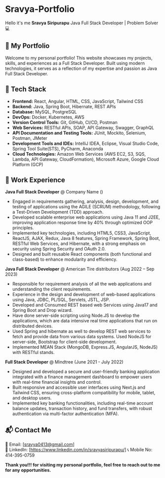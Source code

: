 # Sravya-Portfolio
Hello it's me **Sravya Siripurapu** Java Full Stack Developer | Problem Solver 💻
## 🌟 My Portfolio
Welcome to my personal portfolio! This website showcases my projects, skills, and experiences as a Full Stack Developer. Built using modern technologies, it serves as a reflection of my expertise and passion as Java Full Stack Developer.
## 🚀 Tech Stack

- **Frontend:** React, Angular, HTML, CSS, JavaScript, Tailwind CSS  
- **Backend:** Java, Spring Boot, Hibernate, REST APIs  
- **Database:** MySQL, PostgreSQL  
- **DevOps:** Docker, Kubernetes, AWS  
- **Version Control Tools:** Git, GitHub, CI/CD, Postman  
- **Web Services:** RESTful APIs, SOAP, API Gateway, Swagger, GraphQL
- **API Documentation and Testing Tools:** JUnit, Mockito, Selenium, Postman, JMeter
- **Development Tools and IDEs:** IntelliJ IDEA, Eclipse, Visual Studio Code, Spring Tool Suite(STS), PyCharm, Anaconda
- **Cloud Technologies:** Amazon Web Services (AWS EC2, S3, SQS, Lambda, API Gateway, CloudFormation), Microsoft Azure, Google Cloud Platform (GCP)

## 💼 Work Experience

**Java Full Stack Developer** @ Company Name ()
- Engaged in requirements gathering, analysis, design, development, and testing of applications using the AGILE (SCRUM) methodology, following a Test-Driven Development (TDD) approach.
- Developed scalable enterprise web applications using Java 11 and J2EE, improving application response time by 40% through optimized OOP principles.
- Implemented key technologies, including HTML5, CSS3, JavaScript, ReactJS, AJAX, Redux, Java 8 features, Spring Framework, Spring Boot, RESTful Web Services, and Hibernate, with a strong emphasis on security using Spring Security and OAuth 2.0.
- Designed and built reusable React components (both functional and class-based) to enhance modularity and efficiency.

**Java Full Stack Developer** @ American Tire distributors (Aug 2022 – Sep 2023)
-	Responsible for requirement analysis of all the web applications and understanding the client requirements.
-	Experience in the design and development of web-based applications using Java, JDBC, PL/SQL, Servlets, JSTL, JSP.
-	Developed and Consumed REST based web Services using Java17 and Spring Boot and Drop wizard.
-	Have done server-side scripting using Node.JS to develop the applications, which are data intensive real time applications that run on distributed devices.
-	Used Spring and hibernate as well to develop REST web services to fetch and provide data from various data systems. Used NodeJS for server-side, Bootstrap for client-side development.
-	Implemented MEAN Stack (MongoDB, Express.JS, AngularJS, NodeJS) with RESTful stands.
  
**Full Stack Developer** @ Mindtree (June 2021 - July 2022)
- Designed and developed a secure and user-friendly banking application integrated with a finance management dashboard to empower users with real-time financial insights and control.
- Built responsive and accessible user interfaces using Next.js and Tailwind CSS, ensuring cross-platform compatibility for mobile, tablet, and desktop users.
- Implemented key banking functionalities, including real-time account balance updates, transaction history, and fund transfers, with robust authentication via multi-factor authentication (MFA).

## 📬 Contact Me

📧 Email: [sravya0413@gmail.com]  
🔗 LinkedIn: [https://www.linkedin.com/in/sravyasiripurapu/]
📞 Mobile No: 414-395-0759 

**Thank you!!! for visiting my personal portfolio, feel free to reach out to me for any opportunities.**


